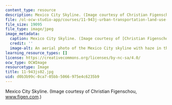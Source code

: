 ```yaml
---
content_type: resource
description: Mexico City Skyline. (Image courtesy of Christian Figenschou, www.figen.com.)
file: /ol-ocw-studio-app/courses/11-943j-urban-transportation-land-use-and-the-environment-spring-2002/d0b3b99c0ca705bb5066975e4c6235b9_11-943js02.jpg
file_size: 19095
file_type: image/jpeg
image_metadata:
  caption: Mexico City Skyline. (Image courtesy of [Christian Figenschou](http://www.figen.com/).)
  credit: ''
  image-alt: An aerial photo of the Mexico City skyline with haze in the distance.
learning_resource_types: []
license: https://creativecommons.org/licenses/by-nc-sa/4.0/
ocw_type: OCWImage
resourcetype: Image
title: 11-943js02.jpg
uid: d0b3b99c-0ca7-05bb-5066-975e4c6235b9
---
```

Mexico City Skyline. (Image courtesy of Christian Figenschou, www.figen.com.)